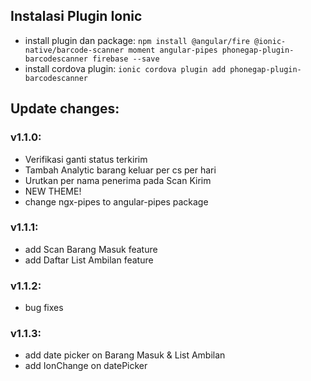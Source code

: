 ## Instalasi Plugin Ionic
- install plugin dan package: `npm install @angular/fire @ionic-native/barcode-scanner moment angular-pipes phonegap-plugin-barcodescanner firebase --save`
- install cordova plugin: `ionic cordova plugin add phonegap-plugin-barcodescanner`

## Update changes:

### v1.1.0:
- Verifikasi ganti status terkirim
- Tambah Analytic barang keluar per cs per hari
- Urutkan per nama penerima pada Scan Kirim
- NEW THEME!
- change ngx-pipes to angular-pipes package

### v1.1.1:
- add Scan Barang Masuk feature
- add Daftar List Ambilan feature

### v1.1.2:
- bug fixes

### v1.1.3:
- add date picker on Barang Masuk & List Ambilan
- add IonChange on datePicker